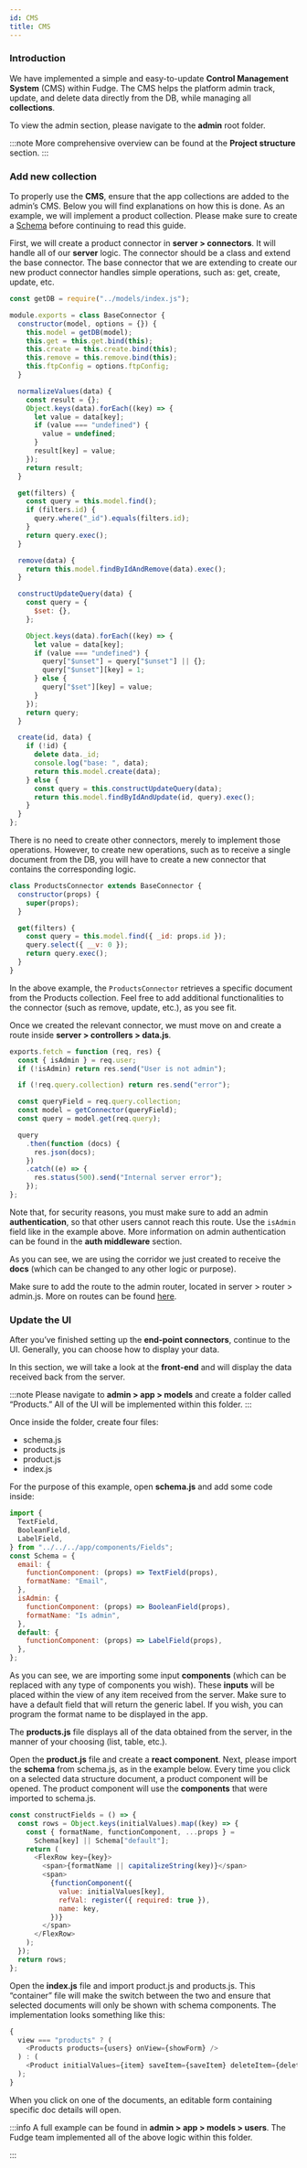 ```yaml
---
id: CMS
title: CMS
---
```


### Introduction

We have implemented a simple and easy-to-update **Control Management System** (CMS) within Fudge. The CMS helps the platform admin track, update, and delete data directly from the DB, while managing all **collections**.

To view the admin section, please navigate to the **admin** root folder.

:::note
More comprehensive overview can be found at the **Project structure** section.
:::

### Add new collection

To properly use the **CMS**, ensure that the app collections are added to the admin’s CMS. Below you will find explanations on how this is done. As an example, we will implement a product collection. Please make sure to create a [Schema](./adding-field-DB.md) before continuing to read this guide.

First, we will create a product connector in **server > connectors**. It will handle all of our **server** logic. The connector should be a class and extend the base connector. The base connector that we are extending to create our new product connector handles simple operations, such as: get, create, update, etc.

```javascript
const getDB = require("../models/index.js");

module.exports = class BaseConnector {
  constructor(model, options = {}) {
    this.model = getDB(model);
    this.get = this.get.bind(this);
    this.create = this.create.bind(this);
    this.remove = this.remove.bind(this);
    this.ftpConfig = options.ftpConfig;
  }

  normalizeValues(data) {
    const result = {};
    Object.keys(data).forEach((key) => {
      let value = data[key];
      if (value === "undefined") {
        value = undefined;
      }
      result[key] = value;
    });
    return result;
  }

  get(filters) {
    const query = this.model.find();
    if (filters.id) {
      query.where("_id").equals(filters.id);
    }
    return query.exec();
  }

  remove(data) {
    return this.model.findByIdAndRemove(data).exec();
  }

  constructUpdateQuery(data) {
    const query = {
      $set: {},
    };

    Object.keys(data).forEach((key) => {
      let value = data[key];
      if (value === "undefined") {
        query["$unset"] = query["$unset"] || {};
        query["$unset"][key] = 1;
      } else {
        query["$set"][key] = value;
      }
    });
    return query;
  }

  create(id, data) {
    if (!id) {
      delete data._id;
      console.log("base: ", data);
      return this.model.create(data);
    } else {
      const query = this.constructUpdateQuery(data);
      return this.model.findByIdAndUpdate(id, query).exec();
    }
  }
};
```

There is no need to create other connectors, merely to implement those operations. However, to create new operations, such as to receive a single document from the DB, you will have to create a new connector that contains the corresponding logic.

```javascript
class ProductsConnector extends BaseConnector {
  constructor(props) {
    super(props);
  }

  get(filters) {
    const query = this.model.find({ _id: props.id });
    query.select({ __v: 0 });
    return query.exec();
  }
}
```

In the above example, the `ProductsConnector` retrieves a specific document from the Products collection. Feel free to add additional functionalities to the connector (such as remove, update, etc.), as you see fit.

Once we created the relevant connector, we must move on and create a route inside **server > controllers > data.js**.

```javascript
exports.fetch = function (req, res) {
  const { isAdmin } = req.user;
  if (!isAdmin) return res.send("User is not admin");

  if (!req.query.collection) return res.send("error");

  const queryField = req.query.collection;
  const model = getConnector(queryField);
  const query = model.get(req.query);

  query
    .then(function (docs) {
      res.json(docs);
    })
    .catch((e) => {
      res.status(500).send("Internal server error");
    });
};
```

Note that, for security reasons, you must make sure to add an admin **authentication**, so that other users cannot reach this route. Use the `isAdmin` field like in the example above. More information on admin authentication can be found in the **auth middleware** section.

As you can see, we are using the corridor we just created to receive the **docs** (which can be changed to any other logic or purpose).

Make sure to add the route to the admin router, located in server > router > admin.js. More on routes can be found [here](./add-end-point.md).

### Update the UI

After you’ve finished setting up the **end-point connectors**, continue to the UI.
Generally, you can choose how to display your data. <br />

In this section, we will take a look at the **front-end** and will display the data received back from the server.

:::note
Please navigate to **admin > app > models** and create a folder called “Products.” All of the UI will be implemented within this folder.
:::

Once inside the folder, create four files:

- schema.js
- products.js
- product.js
- index.js

For the purpose of this example, open **schema.js** and add some code inside:

```javascript
import {
  TextField,
  BooleanField,
  LabelField,
} from "../../../app/components/Fields";
const Schema = {
  email: {
    functionComponent: (props) => TextField(props),
    formatName: "Email",
  },
  isAdmin: {
    functionComponent: (props) => BooleanField(props),
    formatName: "Is admin",
  },
  default: {
    functionComponent: (props) => LabelField(props),
  },
};
```

As you can see, we are importing some input **components** (which can be replaced with any type of components you wish). These **inputs** will be placed within the view of any item received from the server.
Make sure to have a default field that will return the generic label. If you wish, you can program the format name to be displayed in the app.

The **products.js** file displays all of the data obtained from the server, in the manner of your choosing (list, table, etc.).

Open the **product.js** file and create a **react component**. Next, please import the **schema** from schema.js, as in the example below. Every time you click on a selected data structure document, a product component will be opened. The product component will use the **components** that were imported to schema.js.

```javascript
const constructFields = () => {
  const rows = Object.keys(initialValues).map((key) => {
    const { formatName, functionComponent, ...props } =
      Schema[key] || Schema["default"];
    return (
      <FlexRow key={key}>
        <span>{formatName || capitalizeString(key)}</span>
        <span>
          {functionComponent({
            value: initialValues[key],
            refVal: register({ required: true }),
            name: key,
          })}
        </span>
      </FlexRow>
    );
  });
  return rows;
};
```

Open the **index.js** file and import product.js and products.js. This “container” file will make the switch between the two and ensure that selected documents will only be shown with schema components. The implementation looks something like this:

```javascript
{
  view === "products" ? (
    <Products products={users} onView={showForm} />
  ) : (
    <Product initialValues={item} saveItem={saveItem} deleteItem={deleteItem} />
  );
}
```

When you click on one of the documents, an editable form containing specific doc details will open.

:::info
A full example can be found in **admin > app > models > users**. The Fudge team implemented all of the above logic within this folder.

:::
